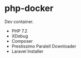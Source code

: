 # php-docker
Dev container.

- PHP 7.2
- XDebug
- Composer
- Prestissimo Paralell Downloader
- Laravel Installer
